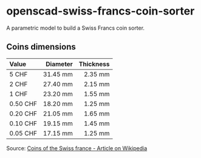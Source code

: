 openscad-swiss-francs-coin-sorter
=================================

A parametric model to build a Swiss Francs coin sorter.

## Coins dimensions

| Value    | Diameter | Thickness |
|:-------- | --------:| ---------:|
| 5 CHF    | 31.45 mm |   2.35 mm |
| 2 CHF    | 27.40 mm |   2.15 mm |
| 1 CHF    | 23.20 mm |   1.55 mm |
| 0.50 CHF | 18.20 mm |   1.25 mm |
| 0.20 CHF | 21.05 mm |   1.65 mm |
| 0.10 CHF | 19.15 mm |   1.45 mm |
| 0.05 CHF | 17.15 mm |   1.25 mm |

Source: [Coins of the Swiss france - Article on Wikipedia](http://en.wikipedia.org/wiki/Coins_of_the_Swiss_franc)
